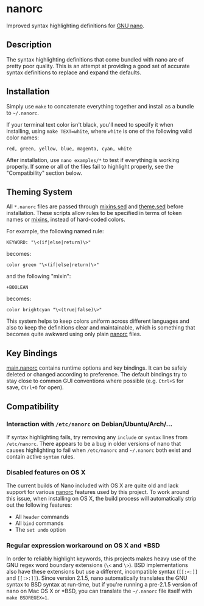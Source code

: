 nanorc
======

Improved syntax highlighting definitions for [GNU nano].

Description
-----------

The syntax highlighting definitions that come bundled with nano are of
pretty poor quality. This is an attempt at providing a good set of accurate
syntax definitions to replace and expand the defaults.

Installation
------------

Simply use `make` to concatenate everything together and install as a bundle
to `~/.nanorc`.

If your terminal text color isn't black, you'll need to specify it when
installing, using `make TEXT=white`, where `white` is one of the following
valid color names:

    red, green, yellow, blue, magenta, cyan, white

After installation, use `nano examples/*` to test if everything is
working properly. If some or all of the files fail to highlight properly,
see the "Compatibility" section below.

Theming System
--------------

All `*.nanorc` files are passed through [mixins.sed] and [theme.sed] before
installation. These scripts allow rules to be specified in terms of token
names or [mixins], instead of hard-coded colors.

For example, the following named rule:

    KEYWORD: "\<(if|else|return)\>"

becomes:

    color green "\<(if|else|return)\>"

and the following "mixin":

    +BOOLEAN

becomes:

    color brightcyan "\<(true|false)\>"

This system helps to keep colors uniform across different languages and
also to keep the definitions clear and maintainable, which is something that
becomes quite awkward using only plain [nanorc] files.

Key Bindings
------------

[main.nanorc] contains runtime options and key bindings. It can be safely
deleted or changed according to preference. The default bindings try to stay
close to common GUI conventions where possible (e.g. `Ctrl+S` for save,
`Ctrl+O` for open).

Compatibility
-------------

### Interaction with `/etc/nanorc` on Debian/Ubuntu/Arch/...

If syntax highlighting fails, try removing any `include` or `syntax` lines
from `/etc/nanorc`. There appears to be a bug in older versions of nano that
causes highlighting to fail when `/etc/nanorc` and `~/.nanorc` both exist
and contain active `syntax` rules.

### Disabled features on OS X

The current builds of Nano included with OS X are quite old and lack support
for various [nanorc] features used by this project. To work around this issue,
when installing on OS X, the build process will automatically strip out the
following features:

* All `header` commands
* All `bind` commands
* The `set undo` option

### Regular expression workaround on OS X and *BSD

In order to reliably highlight keywords, this projects makes heavy use of
the GNU regex word boundary extensions (`\<` and `\>`). BSD implementations
also have these extensions but use a different, incompatible syntax
(`[[:<:]]` and `[[:>:]]`). Since version 2.1.5, nano automatically translates
the GNU syntax to BSD syntax at run-time, but if you're running a pre-2.1.5
version of nano on Mac OS X or *BSD, you can translate the `~/.nanorc` file
itself with `make BSDREGEX=1`.

[GNU nano]: http://www.nano-editor.org/
[nanorc]: http://www.nano-editor.org/dist/v2.3/nanorc.5.html
[theme.sed]: https://github.com/craigbarnes/nanorc/tree/master/theme.sed
[mixins.sed]: https://github.com/craigbarnes/nanorc/tree/master/mixins.sed
[mixins]: https://github.com/craigbarnes/nanorc/tree/master/mixins
[main.nanorc]: https://github.com/craigbarnes/nanorc/blob/master/main.nanorc
